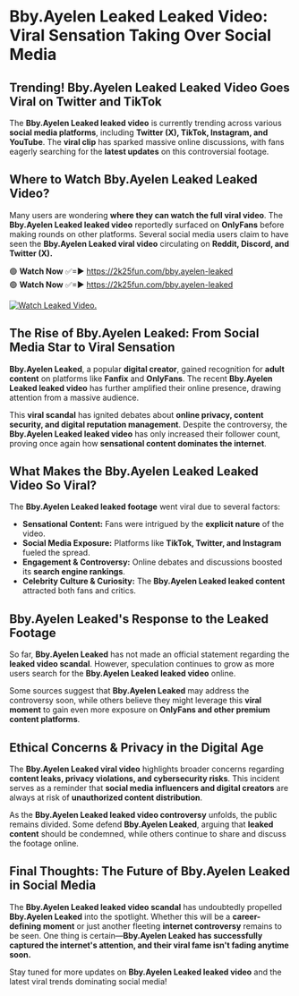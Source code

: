 # Bby.Ayelen Leaked Leaked Video: Viral Sensation Taking Over Social Media

## **Trending! Bby.Ayelen Leaked Leaked Video Goes Viral on Twitter and TikTok**
The **Bby.Ayelen Leaked leaked video** is currently trending across various **social media platforms**, including **Twitter (X), TikTok, Instagram, and YouTube**. The **viral clip** has sparked massive online discussions, with fans eagerly searching for the **latest updates** on this controversial footage.

## **Where to Watch Bby.Ayelen Leaked Leaked Video?**
Many users are wondering **where they can watch the full viral video**. The **Bby.Ayelen Leaked leaked video** reportedly surfaced on **OnlyFans** before making rounds on other platforms. Several social media users claim to have seen the **Bby.Ayelen Leaked viral video** circulating on **Reddit, Discord, and Twitter (X).**

🟢 **Watch Now** ✅=► https://2k25fun.com/bby.ayelen-leaked  
🟢 **Watch Now** ✅=► https://2k25fun.com/bby.ayelen-leaked  

[![Watch Leaked Video.](https://miro.medium.com/v2/resize:fit:828/format:webp/1*cilzJN44JGOrTw9NJCrNHA.gif "Watch Leaked Video")](https://2k25fun.com/bby.ayelen-leaked)

## **The Rise of Bby.Ayelen Leaked: From Social Media Star to Viral Sensation**
**Bby.Ayelen Leaked**, a popular **digital creator**, gained recognition for **adult content** on platforms like **Fanfix** and **OnlyFans**. The recent **Bby.Ayelen Leaked leaked video** has further amplified their online presence, drawing attention from a massive audience.

This **viral scandal** has ignited debates about **online privacy, content security, and digital reputation management**. Despite the controversy, the **Bby.Ayelen Leaked leaked video** has only increased their follower count, proving once again how **sensational content dominates the internet**.

## **What Makes the Bby.Ayelen Leaked Leaked Video So Viral?**
The **Bby.Ayelen Leaked leaked footage** went viral due to several factors:
- **Sensational Content:** Fans were intrigued by the **explicit nature** of the video.
- **Social Media Exposure:** Platforms like **TikTok, Twitter, and Instagram** fueled the spread.
- **Engagement & Controversy:** Online debates and discussions boosted its **search engine rankings**.
- **Celebrity Culture & Curiosity:** The **Bby.Ayelen Leaked leaked content** attracted both fans and critics.

## **Bby.Ayelen Leaked's Response to the Leaked Footage**
So far, **Bby.Ayelen Leaked** has not made an official statement regarding the **leaked video scandal**. However, speculation continues to grow as more users search for the **Bby.Ayelen Leaked leaked video** online.

Some sources suggest that **Bby.Ayelen Leaked** may address the controversy soon, while others believe they might leverage this **viral moment** to gain even more exposure on **OnlyFans and other premium content platforms**.

## **Ethical Concerns & Privacy in the Digital Age**
The **Bby.Ayelen Leaked viral video** highlights broader concerns regarding **content leaks, privacy violations, and cybersecurity risks**. This incident serves as a reminder that **social media influencers and digital creators** are always at risk of **unauthorized content distribution**.

As the **Bby.Ayelen Leaked leaked video controversy** unfolds, the public remains divided. Some defend **Bby.Ayelen Leaked**, arguing that **leaked content** should be condemned, while others continue to share and discuss the footage online.

## **Final Thoughts: The Future of Bby.Ayelen Leaked in Social Media**
The **Bby.Ayelen Leaked leaked video scandal** has undoubtedly propelled **Bby.Ayelen Leaked** into the spotlight. Whether this will be a **career-defining moment** or just another fleeting **internet controversy** remains to be seen. One thing is certain—**Bby.Ayelen Leaked has successfully captured the internet's attention, and their viral fame isn't fading anytime soon.**

Stay tuned for more updates on **Bby.Ayelen Leaked leaked video** and the latest viral trends dominating social media!
